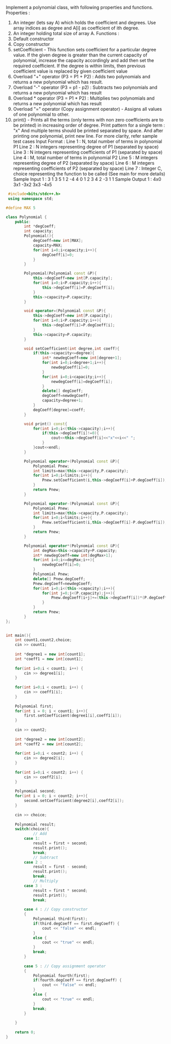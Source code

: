 Implement a polynomial class, with following properties and functions.
Properties :
1. An integer (lets say A) which holds the coefficient and degrees. Use array indices as degree and A[i] as coefficient of ith degree.
2. An integer holding total size of array A.
Functions :
1. Default constructor
2. Copy constructor
3. setCoefficient -
This function sets coefficient for a particular degree value. If the given degree is greater than the current capacity of polynomial, increase the capacity accordingly and add then set the required coefficient. If the degree is within limits, then previous coefficient value is replaced by given coefficient value
4. Overload "+" operator (P3 = P1 + P2) :
Adds two polynomials and returns a new polynomial which has result.
5. Overload "-" operator (P3 = p1 - p2) :
Subtracts two polynomials and returns a new polynomial which has result
6. Overload * operator (P3 = P1 * P2) :
Multiplies two polynomials and returns a new polynomial which has result
7. Overload "=" operator (Copy assignment operator) -
Assigns all values of one polynomial to other.
8. print() -
Prints all the terms (only terms with non zero coefficients are to be printed) in increasing order of degree.
Print pattern for a single term : <coefficient>"x"<degree>
And multiple terms should be printed separated by space. And after printing one polynomial, print new line. For more clarity, refer sample test cases
Input Format :
Line 1 : N, total number of terms in polynomial P1
Line 2 : N integers representing degree of P1 (separated by space)
Line 3 : N integers representing coefficients of P1 (separated by space)
Line 4 : M, total number of terms in polynomial P2
Line 5 : M integers representing degree of P2 (separated by space)
Line 6 : M integers representing coefficients of P2 (separated by space)
Line 7 : Integer C, choice representing the function to be called (See main for more details)
Sample Input 1 :
3
1 3 5
1 2 -4
4
0 1 2 3
4 2 -3 1
1
Sample Output 1 :
4x0 3x1 -3x2 3x3 -4x5

```cpp
 #include<bits/stdc++.h>
 using namespace std;

#define MAX 5

class Polynomial {
	public:
        int *degCoeff;
        int capacity;
        Polynomial(){
            degCoeff=new int[MAX];
            capacity=MAX;
            for(int i=0;i<capacity;i++){
                degCoeff[i]=0;
            }
        }

        Polynomial(Polynomial const &P){
            this->degCoeff=new int[P.capacity];
            for(int i=0;i<P.capacity;i++){
                this->degCoeff[i]=P.degCoeff[i];
            }
            this->capacity=P.capacity;
        }

        void operator=(Polynomial const &P){
            this->degCoeff=new int[P.capacity];
            for(int i=0;i<P.capacity;i++){
                this->degCoeff[i]=P.degCoeff[i];
            }
            this->capacity=P.capacity;
        }

        void setCoefficient(int degree,int coeff){
            if(this->capacity<=degree){
                int* newdegCoeff=new int[degree+1];
                for(int i=0;i<degree+1;i++){
                    newdegCoeff[i]=0;
                }
                for(int i=0;i<capacity;i++){
                    newdegCoeff[i]=degCoeff[i];
                }
                delete[] degCoeff;
                degCoeff=newdegCoeff;
                capacity=degree+1;
            }
            degCoeff[degree]=coeff;
        }

        void print() const{
            for(int i=0;i<(this->capacity);i++){
                if(this->degCoeff[i]!=0){
                    cout<<this->degCoeff[i]<<"x"<<i<<" ";
                }
            }cout<<endl;
        }

        Polynomial operator+(Polynomial const &P){
            Polynomial Pnew;
            int limits=max(this->capacity,P.capacity);
            for(int i=0;i<limits;i++){
                Pnew.setCoefficient(i,this->degCoeff[i]+P.degCoeff[i]);
            }
            return Pnew;
        }

        Polynomial operator-(Polynomial const &P){
            Polynomial Pnew;
            int limits=max(this->capacity,P.capacity);
            for(int i=0;i<limits;i++){
                Pnew.setCoefficient(i,this->degCoeff[i]-P.degCoeff[i]);
            }
            return Pnew;
        }

        Polynomial operator*(Polynomial const &P){
            int degMax=this->capacity+P.capacity;
            int* newdegCoeff=new int[degMax+1];
            for(int i=0;i<=degMax;i++){
                newdegCoeff[i]=0;
            }
            Polynomial Pnew;
            delete[] Pnew.degCoeff;
            Pnew.degCoeff=newdegCoeff;
            for(int i=0;i<(this->capacity);i++){
                for(int j=0;j<(P.capacity);j++){
                    Pnew.degCoeff[i+j]+=(this->degCoeff[i])*(P.degCoeff[j]);
                }
            }
            return Pnew;
        }
};

 
int main(){
    int count1,count2,choice;
    cin >> count1;
    
    int *degree1 = new int[count1];
    int *coeff1 = new int[count1];
    
    for(int i=0;i < count1; i++) {
        cin >> degree1[i];
    }
    
    for(int i=0;i < count1; i++) {
        cin >> coeff1[i];
    }
    
    Polynomial first;
    for(int i = 0; i < count1; i++){
        first.setCoefficient(degree1[i],coeff1[i]);
    }
    
    cin >> count2;
    
    int *degree2 = new int[count2];
    int *coeff2 = new int[count2];
    
    for(int i=0;i < count2; i++) {
        cin >> degree2[i];
    }
    
    for(int i=0;i < count2; i++) {
        cin >> coeff2[i];
    }
    
    Polynomial second;
    for(int i = 0; i < count2; i++){
        second.setCoefficient(degree2[i],coeff2[i]);
    }
    
    cin >> choice;
    
    Polynomial result;
    switch(choice){
            // Add
        case 1:
            result = first + second;
            result.print();
            break;
            // Subtract
        case 2 :
            result = first - second;
            result.print();
            break;
            // Multiply
        case 3 :
            result = first * second;
            result.print();
            break;
            
        case 4 : // Copy constructor
        {
            Polynomial third(first);
            if(third.degCoeff == first.degCoeff) {
                cout << "false" << endl;
            }
            else {
                cout << "true" << endl;
            }
            break;
        }
            
        case 5 : // Copy assignment operator
        {
            Polynomial fourth(first);
            if(fourth.degCoeff == first.degCoeff) {
                cout << "false" << endl;
            }
            else {
                cout << "true" << endl;
            }
            break;
        }
            
    }
    
    return 0;
}
```
